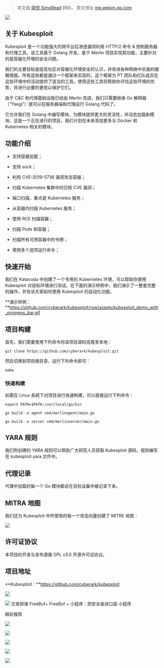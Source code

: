 > 本文由 [简悦 SimpRead](http://ksria.com/simpread/) 转码， 原文地址 [mp.weixin.qq.com](https://mp.weixin.qq.com/s/NWVZC9YzBxRFc61C8sdpiw)

![](https://mmbiz.qpic.cn/mmbiz_jpg/qq5rfBadR39zDym7ziaia2miaYIhvEW6PsbDKfk4lRpQmt68YH4zDRtS25JOY7pYsdIG8fIiafz132grLjGWEibpgIQ/640?wx_fmt=jpeg)

关于 Kubesploit
-------------

Kubesploit 是一个功能强大的跨平台后渗透漏洞利用 HTTP/2 命令 & 控制服务器和代理工具，该工具基于 Golang 开发，基于 Merlin 项目实现其功能，主要针对的是容器化环境的安全问题。

我们的主要目标是提高社区对容器化环境安全的认识，并改进各种网络中实施的缓解措施。所有这些都是通过一个框架来实现的，这个框架为 PT 团队和红队成员在这些环境中的活动提供了适当的工具。使用这些工具将帮助你评估这些环境的优势，并进行必要的更改以保护它们。

由于 C&C 和代理基础设施已经由 Merlin 完成，我们只需要继承 Go 解释器（“Yaegi”）就可以在服务器端和代理运行 Golang 代码了。

它允许我们在 Golang 中编写模块，为模块提供更大的灵活性，并动态加载新模块。这是一个正在进行的项目，我们计划在未来添加更多与 Docker 和 Kubernetes 相关的模块。

功能介绍
----

*   支持容器加载；
    
*   支持 sock；
    
*   利用 CVE-2019-5736 漏洞攻击容器；
    
*   扫描 Kubernetes 集群中的已知 CVE 漏洞；
    
*   端口扫描，重点是 Kubernetes 服务；
    
*   从容器内扫描 Kubernetes 服务；
    
*   使用 RCE 扫描容器；
    
*   扫描 Pods 和容器；
    
*   扫描所有可用容器中的令牌；
    
*   使用多个选项运行命令；
    

快速开始
----

我们在 Katacoda 中创建了一个专用的 Kubernetes 环境，可以帮助你使用 Kubesploit 对目标环境进行测试。在下面的演示样例中，我们演示了一整套完整的操作，并告诉大家如何使用 Kubesploit 的自动化功能。

**演示样例：**https://github.com/cyberark/kubesploit/raw/assets/kubesploit_demo_with_progress_bar.gif

项目构建
----

首先，我们需要使用下列命令将该项目源码克隆至本地：

```
git clone https://github.com/cyberark/kubesploit.git

```

然后切换到项目根目录，运行下列命令即可：

```
make

```

### 快速构建

如需在 Linux 系统下对项目进行快速构建，可以直接运行下列命令：

```
export PATH=$PATH:/usr/local/go/bin

go build -o agent cmd/merlinagent/main.go

go build -o server cmd/merlinserver/main.go

```

YARA 规则
-------

我们所创建的 YARA 规则可以帮助广大研究人员获取 Kubesploit 源码，规则编写在 kubesploit.yara 文件中。

代理记录
----

代理中加载的每一个 Go 模块都会在目标设备中被记录下来。

MITRA 地图
--------

我们还为 Kubesploit 中所使用的每一个攻击向量创建了 MITRE 地图：

![](https://mmbiz.qpic.cn/mmbiz_jpg/qq5rfBadR39zDym7ziaia2miaYIhvEW6PsbAIkXibiaTgrZ8ibKPruAKwZ8icD75f6hCVC7gURiaGkicC5IotQ2fVAOItvA/640?wx_fmt=jpeg)

许可证协议
-----

本项目的开发与发布遵循 GPL v3.0 开源许可证协议。

项目地址
----

**Kubesploit：**https://github.com/cyberark/kubesploit

![](https://mmbiz.qpic.cn/mmbiz_gif/qq5rfBadR38Tm7G07JF6t0KtSAuSbyWtgFA8ywcatrPPlURJ9sDvFMNwRT0vpKpQ14qrYwN2eibp43uDENdXxgg/640?wx_fmt=gif)

![](http://mmbiz.qpic.cn/mmbiz_png/3Uce810Z1ibJ71wq8iaokyw684qmZXrhOEkB72dq4AGTwHmHQHAcuZ7DLBvSlxGyEC1U21UMgSKOxDGicUBM7icWHQ/640?wx_fmt=png&wxfrom=200) 交易担保 FreeBuf+ FreeBuf + 小程序：把安全装进口袋 小程序

  

精彩推荐

  

  

  

  

****![](https://mmbiz.qpic.cn/mmbiz_jpg/qq5rfBadR3ib2xibAss1xbykgjtgKvut2LUribibnyiaBpicTkS10Asn4m4HgpknoH9icgqE0b0TVSGfGzs0q8sJfWiaFg/640?wx_fmt=jpeg)****

  

[![](https://mmbiz.qpic.cn/mmbiz_png/qq5rfBadR39cpPZAJWAzWjEQtKT2aO8ljsMhAvRdXgZIWNnyfHYhgBDFM7574D04oob78kxeocbSAl9GzNYibzA/640?wx_fmt=png)](http://mp.weixin.qq.com/s?__biz=MjM5NjA0NjgyMA==&mid=2651125480&idx=2&sn=1af44d66d0b2e445439e99bff2c2c0db&chksm=bd1f64638a68ed75dbdf9d3f04545f80f68a6d198693361470e9163d112b8f2385ce66583754&scene=21#wechat_redirect)

[![](https://mmbiz.qpic.cn/mmbiz_png/qq5rfBadR39sqjaLlJOnNYV4AEasAdibTzrH7PyIuE8MbnS21dOWVXNguibdAWFTQSXMxjy2GSJodYHLFhQ1ficDQ/640?wx_fmt=png)](https://mp.weixin.qq.com/s?__biz=Mzg2MTAwNzg1Ng==&mid=2247486112&idx=1&sn=296cf1bc4e88502ec3c5f73199949135&scene=21#wechat_redirect)

[![](https://mmbiz.qpic.cn/mmbiz_png/qq5rfBadR39dEsdO2GpOvH87GrfzuscAMuA4JpicWAFbJtfakgMF2hheeTcSSwguAbjO45btx8ws2etnvSJlOzQ/640?wx_fmt=png)](http://mp.weixin.qq.com/s?__biz=Mzg2MTAwNzg1Ng==&mid=2247486070&idx=1&sn=c6957ca2d1878f316b7947b5ff990a01&chksm=ce1cf0e9f96b79fff5b27a3c146f9e8828728c33625a97366b0cae3df1853dbeda368c59177f&scene=21#wechat_redirect)

**************![](https://mmbiz.qpic.cn/mmbiz_gif/qq5rfBadR3icF8RMnJbsqatMibR6OicVrUDaz0fyxNtBDpPlLfibJZILzHQcwaKkb4ia57xAShIJfQ54HjOG1oPXBew/640?wx_fmt=gif)**************